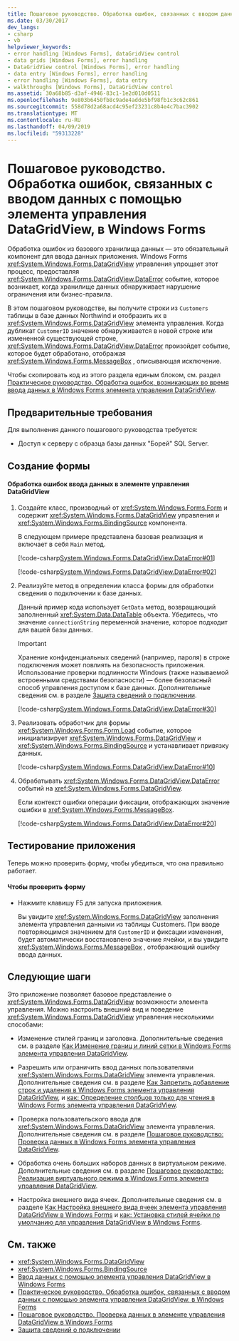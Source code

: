 ```yaml
---
title: Пошаговое руководство. Обработка ошибок, связанных с вводом данных с помощью элемента управления DataGridView, в Windows Forms
ms.date: 03/30/2017
dev_langs:
- csharp
- vb
helpviewer_keywords:
- error handling [Windows Forms], dataGridView control
- data grids [Windows Forms], error handling
- DataGridView control [Windows Forms], error handling
- data entry [Windows Forms], error handling
- error handling [Windows Forms], data entry
- walkthroughs [Windows Forms], DataGridView control
ms.assetid: 30a68b85-d3af-4946-83c1-1e2d010d0511
ms.openlocfilehash: 9e803b6450fb8c9ade4adde5bf98fb1c3c62c861
ms.sourcegitcommit: 558d78d2a68acd4c95ef23231c8b4e4c7bac3902
ms.translationtype: MT
ms.contentlocale: ru-RU
ms.lasthandoff: 04/09/2019
ms.locfileid: "59313228"
---
```

# <a name="walkthrough-handling-errors-that-occur-during-data-entry-in-the-windows-forms-datagridview-control"></a>Пошаговое руководство. Обработка ошибок, связанных с вводом данных с помощью элемента управления DataGridView, в Windows Forms
Обработка ошибок из базового хранилища данных — это обязательный компонент для ввода данных приложения. Windows Forms <xref:System.Windows.Forms.DataGridView> управления упрощает этот процесс, предоставляя <xref:System.Windows.Forms.DataGridView.DataError> событие, которое возникает, когда хранилище данных обнаруживает нарушение ограничения или бизнес-правила.  
  
 В этом пошаговом руководстве, вы получите строки из `Customers` таблицы в базе данных Northwind и отобразить их в <xref:System.Windows.Forms.DataGridView> элемента управления. Когда дубликат `CustomerID` значение обнаруживается в новой строке или измененной существующей строке, <xref:System.Windows.Forms.DataGridView.DataError> произойдет событие, которое будет обработано, отображая <xref:System.Windows.Forms.MessageBox> , описывающая исключение.  
  
 Чтобы скопировать код из этого раздела единым блоком, см. раздел [Практическое руководство. Обработка ошибок, возникающих во время ввода данных в Windows Forms элемента управления DataGridView](handle-errors-that-occur-during-data-entry-in-the-datagrid.md).  
  
## <a name="prerequisites"></a>Предварительные требования  
 Для выполнения данного пошагового руководства требуется:  
  
-   Доступ к серверу с образца базы данных "Борей" SQL Server.  
  
## <a name="creating-the-form"></a>Создание формы  
  
#### <a name="to-handle-data-entry-errors-in-the-datagridview-control"></a>Обработка ошибок ввода данных в элементе управления DataGridView  
  
1. Создайте класс, производный от <xref:System.Windows.Forms.Form> и содержит <xref:System.Windows.Forms.DataGridView> управления и <xref:System.Windows.Forms.BindingSource> компонента.  
  
     В следующем примере представлена базовая реализация и включает в себя `Main` метод.  
  
     [!code-csharp[System.Windows.Forms.DataGridView.DataError#01](~/samples/snippets/csharp/VS_Snippets_Winforms/System.Windows.Forms.DataGridView.DataError/CS/errorhandling.cs#01)]
       
    [!code-csharp[System.Windows.Forms.DataGridView.DataError#02](~/samples/snippets/csharp/VS_Snippets_Winforms/System.Windows.Forms.DataGridView.DataError/CS/errorhandling.cs#02)]
      
  
2. Реализуйте метод в определении класса формы для обработки сведения о подключении к базе данных.  
  
     Данный пример кода использует `GetData` метод, возвращающий заполненный <xref:System.Data.DataTable> объекта. Убедитесь, что значение `connectionString` переменной значение, которое подходит для вашей базы данных.  
  
    > [!IMPORTANT]
    >  Хранение конфиденциальных сведений (например, пароля) в строке подключения может повлиять на безопасность приложения. Использование проверки подлинности Windows (также называемой встроенными средствами безопасности) — более безопасный способ управления доступом к базе данных. Дополнительные сведения см. в разделе [Защита сведений о подключении](../../data/adonet/protecting-connection-information.md).  
  
     [!code-csharp[System.Windows.Forms.DataGridView.DataError#30](~/samples/snippets/csharp/VS_Snippets_Winforms/System.Windows.Forms.DataGridView.DataError/CS/errorhandling.cs#30)]
       
  
3. Реализовать обработчик для формы <xref:System.Windows.Forms.Form.Load> событие, которое инициализирует <xref:System.Windows.Forms.DataGridView> и <xref:System.Windows.Forms.BindingSource> и устанавливает привязку данных.  
  
     [!code-csharp[System.Windows.Forms.DataGridView.DataError#10](~/samples/snippets/csharp/VS_Snippets_Winforms/System.Windows.Forms.DataGridView.DataError/CS/errorhandling.cs#10)]
       
  
4. Обрабатывать <xref:System.Windows.Forms.DataGridView.DataError> событий на <xref:System.Windows.Forms.DataGridView>.  
  
     Если контекст ошибки операции фиксации, отображающих значение ошибки в <xref:System.Windows.Forms.MessageBox>.  
  
     [!code-csharp[System.Windows.Forms.DataGridView.DataError#20](~/samples/snippets/csharp/VS_Snippets_Winforms/System.Windows.Forms.DataGridView.DataError/CS/errorhandling.cs#20)]
       
  
## <a name="testing-the-application"></a>Тестирование приложения  
 Теперь можно проверить форму, чтобы убедиться, что она правильно работает.  
  
#### <a name="to-test-the-form"></a>Чтобы проверить форму  
  
-   Нажмите клавишу F5 для запуска приложения.  
  
     Вы увидите <xref:System.Windows.Forms.DataGridView> заполнения элемента управления данными из таблицы Customers. При вводе повторяющимся значением для `CustomerID` и фиксации изменения, будет автоматически восстановлено значение ячейки, и вы увидите <xref:System.Windows.Forms.MessageBox> , отображающий ошибку ввода данных.  
  
## <a name="next-steps"></a>Следующие шаги  
 Это приложение позволяет базовое представление о <xref:System.Windows.Forms.DataGridView> возможности элемента управления. Можно настроить внешний вид и поведение <xref:System.Windows.Forms.DataGridView> управления несколькими способами:  
  
-   Изменение стилей границ и заголовка. Дополнительные сведения см. в разделе [Как Изменение границ и линий сетки в Windows Forms элемента управления DataGridView](change-the-border-and-gridline-styles-in-the-datagrid.md).  
  
-   Разрешить или ограничить ввод данных пользователями <xref:System.Windows.Forms.DataGridView> элемента управления. Дополнительные сведения см. в разделе [Как Запретить добавление строк и удаления в Windows Forms элемента управления DataGridView](prevent-row-addition-and-deletion-datagridview.md), и [как: Определение столбцов только для чтения в Windows Forms элемента управления DataGridView](how-to-make-columns-read-only-in-the-windows-forms-datagridview-control.md).  
  
-   Проверка пользовательского ввода для <xref:System.Windows.Forms.DataGridView> элемента управления. Дополнительные сведения см. в разделе [Пошаговое руководство: Проверка данных в Windows Forms элемента управления DataGridView](walkthrough-validating-data-in-the-windows-forms-datagridview-control.md).  
  
-   Обработка очень больших наборов данных в виртуальном режиме. Дополнительные сведения см. в разделе [Пошаговое руководство: Реализация виртуального режима в Windows Forms элемента управления DataGridView](implementing-virtual-mode-wf-datagridview-control.md).  
  
-   Настройка внешнего вида ячеек. Дополнительные сведения см. в разделе [Как Настройка внешнего вида ячеек элемента управления DataGridView в Windows Forms](customize-the-appearance-of-cells-in-the-datagrid.md) и [как: Установка стилей ячейки по умолчанию для управления DataGridView в Windows Forms](how-to-set-default-cell-styles-for-the-windows-forms-datagridview-control.md).  
  
## <a name="see-also"></a>См. также

- <xref:System.Windows.Forms.DataGridView>
- <xref:System.Windows.Forms.BindingSource>
- [Ввод данных с помощью элемента управления DataGridView в Windows Forms](data-entry-in-the-windows-forms-datagridview-control.md)
- [Практическое руководство. Обработка ошибок, связанных с вводом данных с помощью элемента управления DataGridView, в Windows Forms](handle-errors-that-occur-during-data-entry-in-the-datagrid.md)
- [Пошаговое руководство. Проверка данных в элементе управления DataGridView в Windows Forms](walkthrough-validating-data-in-the-windows-forms-datagridview-control.md)
- [Защита сведений о подключении](../../data/adonet/protecting-connection-information.md)
